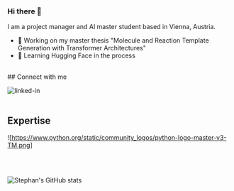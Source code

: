 ### Hi there 👋

I am a project manager and AI master student based in Vienna, Austria.

- 🔭 Working on my master thesis "Molecule and Reaction Template Generation with Transformer Architectures"
- 🌱 Learning Hugging Face in the process
<br>
## Connect with me

[<img align="left" alt="linked-in" src="https://img.shields.io/badge/linkedin-%230077B5.svg?&style=for-the-badge&logo=linkedin&logoColor=white" />](https://www.linkedin.com/in/stephanholzgruber)
<br>
<br>

## Expertise

![https://www.python.org/static/community_logos/python-logo-master-v3-TM.png]

<br>
<br>

![Stephan's GitHub stats](https://github-readme-stats.vercel.app/api?username=hogru&show_icons=true&theme=transparent)

<!--
<img align="left" alt="react" src="(https://img.shields.io/badge/Python-3-blue)" />

**hogru/hogru** is a ✨ _special_ ✨ repository because its `README.md` (this file) appears on your GitHub profile.

Here are some ideas to get you started:

- 🔭 I’m currently working on ...
- 🌱 I’m currently learning ...
- 👯 I’m looking to collaborate on ...
- 🤔 I’m looking for help with ...
- 💬 Ask me about ...
- 📫 How to reach me: ...
- 😄 Pronouns: ...
- ⚡ Fun fact: ...
-->
